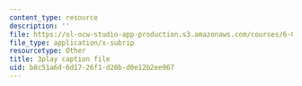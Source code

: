 ```yaml
---
content_type: resource
description: ''
file: https://ol-ocw-studio-app-production.s3.amazonaws.com/courses/6-042j-mathematics-for-computer-science-spring-2015/b8c51a6d6d1726f1d20bd0e12b2ee967_KFcodn4qfrQ.srt
file_type: application/x-subrip
resourcetype: Other
title: 3play caption file
uid: b8c51a6d-6d17-26f1-d20b-d0e12b2ee967
---
```

